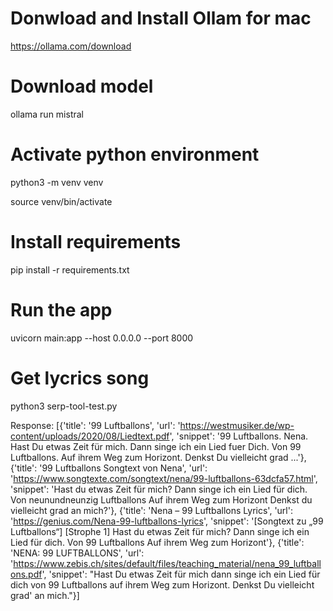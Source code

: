 # Donwload and Install Ollam for mac

https://ollama.com/download

# Download model

ollama run mistral

# Activate python environment

python3 -m venv venv

source venv/bin/activate 


# Install requirements

pip install -r requirements.txt

# Run the app

uvicorn main:app --host 0.0.0.0 --port 8000

# Get lycrics song

python3 serp-tool-test.py

Response:
[{'title': '99 Luftballons', 'url': 'https://westmusiker.de/wp-content/uploads/2020/08/Liedtext.pdf', 'snippet': '99 Luftballons. Nena. Hast Du etwas Zeit für mich. Dann singe ich ein Lied fuer Dich. Von 99 Luftballons. Auf ihrem Weg zum Horizont. Denkst Du vielleicht grad ...'}, {'title': '99 Luftballons Songtext von Nena', 'url': 'https://www.songtexte.com/songtext/nena/99-luftballons-63dcfa57.html', 'snippet': 'Hast du etwas Zeit für mich? Dann singe ich ein Lied für dich. Von neunundneunzig Luftballons Auf ihrem Weg zum Horizont Denkst du vielleicht grad an mich?'}, {'title': 'Nena – 99 Luftballons Lyrics', 'url': 'https://genius.com/Nena-99-luftballons-lyrics', 'snippet': '[Songtext zu „99 Luftballons“] [Strophe 1] Hast du etwas Zeit für mich? Dann singe ich ein Lied für dich. Von 99 Luftballons Auf ihrem Weg zum Horizont'}, {'title': 'NENA: 99 LUFTBALLONS', 'url': 'https://www.zebis.ch/sites/default/files/teaching_material/nena_99_luftballons.pdf', 'snippet': "Hast Du etwas Zeit für mich dann singe ich ein Lied für dich von 99 Luftballons auf ihrem Weg zum Horizont. Denkst Du vielleicht grad' an mich."}]